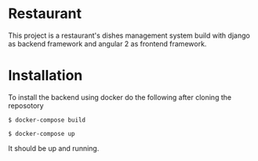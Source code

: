 # Restaurant

This project is a restaurant's dishes management system build with django as backend framework and angular 2 as frontend framework.

# Installation

To install the backend using docker do the following after cloning the reposotory

```commandline
$ docker-compose build
```

```commandline
$ docker-compose up
```

It should be up and running.